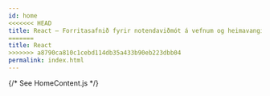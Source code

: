 ```yaml
---
id: home
<<<<<<< HEAD
title: React – Forritasafnið fyrir notendaviðmót á vefnum og heimavangi
=======
title: React
>>>>>>> a8790ca810c1cebd114db35a433b90eb223dbb04
permalink: index.html
---
```


{/* See HomeContent.js */}
